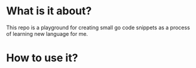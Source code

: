 # What is it about?
This repo is a playground for creating small go code snippets as a process of learning new language for me. 

# How to use it?
